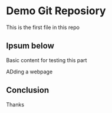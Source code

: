 # Demo Git Reposiory

This is the first file in this repo

## Ipsum below

Basic content for testing this part

ADding a webpage
## Conclusion
Thanks



